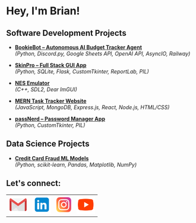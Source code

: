 # Hey, I'm Brian!

## Software Development Projects

- [**BookieBot – Autonomous AI Budget Tracker Agent**](https://github.com/brianjames-dev/bookiebot)  
  *(Python, Discord.py, Google Sheets API, OpenAI API, AsyncIO, Railway)*

- [**SkinPro – Full Stack GUI App**](https://github.com/brianjames-dev/SkinPro)  
  *(Python, SQLite, Flask, CustomTkinter, ReportLab, PIL)*

- [**NES Emulator**](https://github.com/brianjames-dev/OSUcapstone)  
  *(C++, SDL2, Dear ImGUI)*

- [**MERN Task Tracker Website**](https://github.com/brianjames-dev/mern-task-app)  
  *(JavaScript, MongoDB, Express.js, React, Node.js, HTML/CSS)*

- [**passNerd – Password Manager App**](https://github.com/brianjames-dev/passNerd)  
  *(Python, CustomTkinter, PIL)*

## Data Science Projects

- [**Credit Card Fraud ML Models**](https://docs.google.com/document/d/1NGwQWTvUHTWkof20oiIK7vtYFCEij8GZ-qFOLGoWnKg/edit?usp=sharing)  
  *(Python, scikit-learn, Pandas, Matplotlib, NumPy)*


  
<h2>Let's connect:</h2>

<table>
  <tr>
  <td style="border: none;">
    <a href="mailto:brianjames.dev@gmail.com">
      <img src="icons8-gmail-96.png" width="50" alt="Gmail" />
    </a>
  </td>
    <td style="border: none;">
      <a href="https://www.linkedin.com/in/brianjames-dev/" target="_blank">
        <img src="icons8-linkedin-96.png" width="50" alt="LinkedIn" />
      </a>
    </td>
    <td style="border: none;">
      <a href="https://www.instagram.com/brianallenjames" target="_blank">
        <img src="icons8-instagram-96.png" width="40" alt="Instagram" />
      </a>
    </td>
    <td style="border: none;">
      <a href="https://www.youtube.com/c/brianallenjames" target="_blank">
        <img src="icons8-youtube-96.png" width="50" alt="YouTube" />
      </a>
    </td>
  </tr>
</table>
